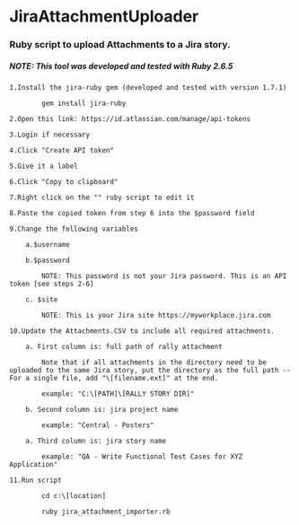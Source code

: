 # JiraAttachmentUploader

### Ruby script to upload Attachments to a Jira story.

##### NOTE: This tool was developed and tested with Ruby 2.6.5

	1.Install the jira-ruby gem (developed and tested with version 1.7.1)

		    gem install jira-ruby
	
	2.Open this link: https://id.atlassian.com/manage/api-tokens

	3.Login if necessary

	4.Click "Create API token" 

	5.Give it a label

	6.Click "Copy to clipboard" 

	7.Right click on the "" ruby script to edit it

	8.Paste the copied token from step 6 into the $password field

	9.Change the following variables
		
		a.$username 
		
		b.$password    
		
			NOTE: This password is not your Jira password. This is an API token [see steps 2-6]
			
		c. $site
		
			NOTE: This is your Jira site https://myworkplace.jira.com
			
	10.Update the Attachments.CSV to include all required attachments.
	
		a. First column is: full path of rally attachment
		
			Note that if all attachments in the directory need to be uploaded to the same Jira story, put the directory as the full path -- For a single file, add "\[filename.ext]" at the end.
			
			example: "C:\[PATH]\[RALLY STORY DIR]"
			
		b. Second column is: jira project name	
			
			example: "Central - Posters"
		
		a. Third column is: jira story name
			
			example: "QA - Write Functional Test Cases for XYZ Application"
	
	11.Run script

		    cd c:\[location]
		
		    ruby jira_attachment_importer.rb
